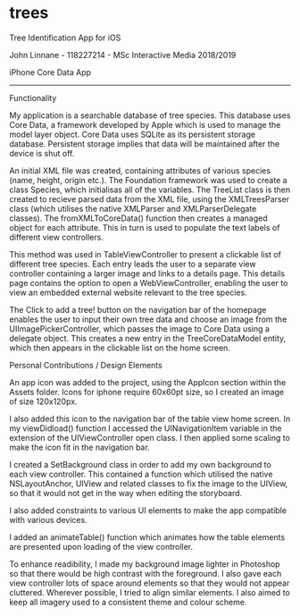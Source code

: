 # trees
Tree Identification App for iOS

John Linnane  -  118227214  -  MSc Interactive Media 2018/2019

iPhone Core Data App

****************************************

Functionality

My application is a searchable database of tree species. This database uses Core Data, a framework developed by Apple which is used to manage the model layer object. Core Data uses SQLite as its persistent storage database. Persistent storage implies that data will be maintained after the device is shut off. 

An initial XML file was created, containing attributes of various species (name, height, origin etc.). The Foundation framework was used to create a class Species, which initialisas all of the variables. The TreeList class is then created to recieve parsed data from the XML file, using the XMLTreesParser class (which utilises the native XMLParser and XMLParserDelegate classes). The fromXMLToCoreData() function then creates a managed object for each attribute. This in turn is used to populate the text labels of different view controllers.  

This method was used in TableViewController to present a clickable list of different tree species. Each entry leads the user to a separate view controller containing a larger image and links to a details page. This details page contains the option to open a WebViewController, enabling the user to view an embedded external website relevant to the tree species.

The Click to add a tree!  button on the navigation bar of the homepage enables the user to input their own tree data and choose an image from the UIImagePickerController, which passes the image to Core Data using a delegate object. This creates a new entry in the TreeCoreDataModel entity, which then appears in the clickable list on the home screen. 


Personal Contributions / Design Elements

An app icon was added to the project, using the AppIcon section within the Assets folder. Icons for iphone require 60x60pt size, so I created an image of size 120x120px. 

I also added this icon to the navigation bar of the table view home screen. In my viewDidload() function I accessed the UINavigationItem variable in the extension of the UIViewController open class. I then applied some scaling to make the icon fit in the navigation bar. 

I created a SetBackground class in order to add my own background to each view controller. This contained a function which utilised the native NSLayoutAnchor, UIView and related classes to fix the image to the UIView, so that it would not get in the way when editing the storyboard.

I also added constraints to various UI elements to make the app compatible with various devices.

I added an animateTable() function which animates how the table elements are presented upon loading of the view controller.

To enhance readibility, I made my background image lighter in Photoshop so that there would be high contrast with the foreground. I also gave each view controller lots of space around elements so that they would not appear cluttered. Wherever possible, I tried to align similar elements. I also aimed to keep all imagery used to a consistent theme and colour scheme.



 
